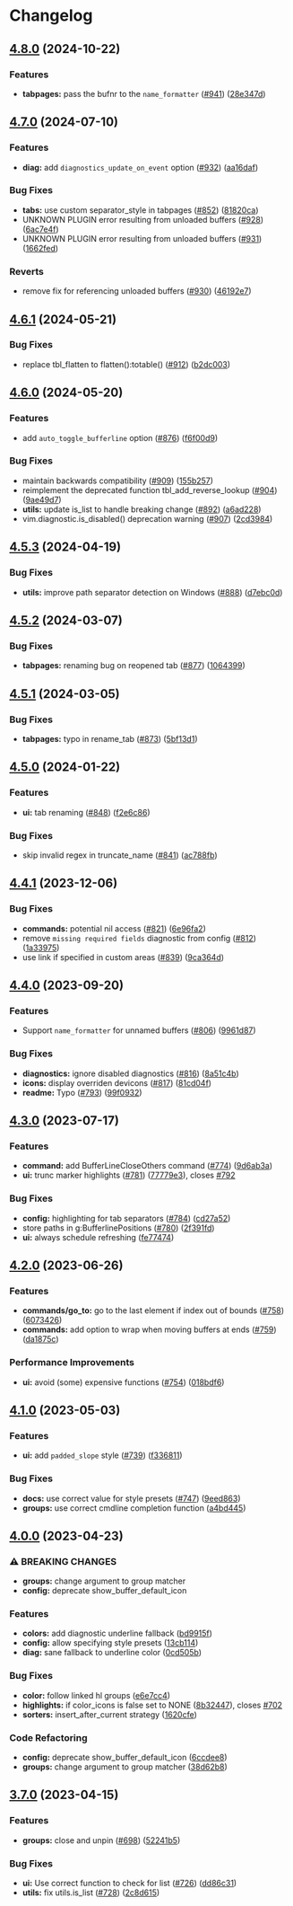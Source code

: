 # Changelog

## [4.8.0](https://github.com/akinsho/bufferline.nvim/compare/v4.7.0...v4.8.0) (2024-10-22)


### Features

* **tabpages:** pass the bufnr to the `name_formatter` ([#941](https://github.com/akinsho/bufferline.nvim/issues/941)) ([28e347d](https://github.com/akinsho/bufferline.nvim/commit/28e347dbc6d0e8367ea56fb045fb9d135579ff79))

## [4.7.0](https://github.com/akinsho/bufferline.nvim/compare/v4.6.1...v4.7.0) (2024-07-10)


### Features

* **diag:** add `diagnostics_update_on_event` option ([#932](https://github.com/akinsho/bufferline.nvim/issues/932)) ([aa16daf](https://github.com/akinsho/bufferline.nvim/commit/aa16dafdc642594c7ade7e88d31a6119feb189d6))


### Bug Fixes

* **tabs:** use custom separator_style in tabpages ([#852](https://github.com/akinsho/bufferline.nvim/issues/852)) ([81820ca](https://github.com/akinsho/bufferline.nvim/commit/81820cac7c85e51e4cf179f8a66d13dbf7b032d9))
* UNKNOWN PLUGIN error resulting from unloaded buffers ([#928](https://github.com/akinsho/bufferline.nvim/issues/928)) ([6ac7e4f](https://github.com/akinsho/bufferline.nvim/commit/6ac7e4f1eead72507cfdbc94dcd0c26b98b2f86e))
* UNKNOWN PLUGIN error resulting from unloaded buffers ([#931](https://github.com/akinsho/bufferline.nvim/issues/931)) ([1662fed](https://github.com/akinsho/bufferline.nvim/commit/1662fed6ecd512d1f381fc2a4e77532c379d25c6))


### Reverts

* remove fix for referencing unloaded buffers ([#930](https://github.com/akinsho/bufferline.nvim/issues/930)) ([46192e7](https://github.com/akinsho/bufferline.nvim/commit/46192e794b73f92136326c10ecdbdbf15e35705f))

## [4.6.1](https://github.com/akinsho/bufferline.nvim/compare/v4.6.0...v4.6.1) (2024-05-21)


### Bug Fixes

* replace tbl_flatten to flatten():totable() ([#912](https://github.com/akinsho/bufferline.nvim/issues/912)) ([b2dc003](https://github.com/akinsho/bufferline.nvim/commit/b2dc003aca1dc638ccc3e7752ab3969b4184a690))

## [4.6.0](https://github.com/akinsho/bufferline.nvim/compare/v4.5.3...v4.6.0) (2024-05-20)


### Features

* add `auto_toggle_bufferline` option ([#876](https://github.com/akinsho/bufferline.nvim/issues/876)) ([f6f00d9](https://github.com/akinsho/bufferline.nvim/commit/f6f00d9ac1a51483ac78418f9e63126119a70709))


### Bug Fixes

* maintain backwards compatibility ([#909](https://github.com/akinsho/bufferline.nvim/issues/909)) ([155b257](https://github.com/akinsho/bufferline.nvim/commit/155b257b0c1d7999b0ffc837e1dd3a110cdc33d0))
* reimplement the deprecated function tbl_add_reverse_lookup ([#904](https://github.com/akinsho/bufferline.nvim/issues/904)) ([9ae49d7](https://github.com/akinsho/bufferline.nvim/commit/9ae49d71c84b42b91795f7b7cead223c6346e774))
* **utils:** update is_list to handle breaking change ([#892](https://github.com/akinsho/bufferline.nvim/issues/892)) ([a6ad228](https://github.com/akinsho/bufferline.nvim/commit/a6ad228f77c276a4324924a6899cbfad70541547))
* vim.diagnostic.is_disabled() deprecation warning ([#907](https://github.com/akinsho/bufferline.nvim/issues/907)) ([2cd3984](https://github.com/akinsho/bufferline.nvim/commit/2cd39842c6426fb6c9a79fa57420121cc81c9804))

## [4.5.3](https://github.com/akinsho/bufferline.nvim/compare/v4.5.2...v4.5.3) (2024-04-19)


### Bug Fixes

* **utils:** improve path separator detection on Windows ([#888](https://github.com/akinsho/bufferline.nvim/issues/888)) ([d7ebc0d](https://github.com/akinsho/bufferline.nvim/commit/d7ebc0de62a2f752dcd3cadf6f3235a0702f15a3))

## [4.5.2](https://github.com/akinsho/bufferline.nvim/compare/v4.5.1...v4.5.2) (2024-03-07)


### Bug Fixes

* **tabpages:** renaming bug on reopened tab ([#877](https://github.com/akinsho/bufferline.nvim/issues/877)) ([1064399](https://github.com/akinsho/bufferline.nvim/commit/10643990c33ca295bfe970d775c6e7697354aa0f))

## [4.5.1](https://github.com/akinsho/bufferline.nvim/compare/v4.5.0...v4.5.1) (2024-03-05)


### Bug Fixes

* **tabpages:** typo in rename_tab ([#873](https://github.com/akinsho/bufferline.nvim/issues/873)) ([5bf13d1](https://github.com/akinsho/bufferline.nvim/commit/5bf13d17a8c8abbce8d3ef83c8658b32e08ce913))

## [4.5.0](https://github.com/akinsho/bufferline.nvim/compare/v4.4.1...v4.5.0) (2024-01-22)


### Features

* **ui:** tab renaming ([#848](https://github.com/akinsho/bufferline.nvim/issues/848)) ([f2e6c86](https://github.com/akinsho/bufferline.nvim/commit/f2e6c86975deb0f4594d671b7f31c379802491d3))


### Bug Fixes

* skip invalid regex in truncate_name ([#841](https://github.com/akinsho/bufferline.nvim/issues/841)) ([ac788fb](https://github.com/akinsho/bufferline.nvim/commit/ac788fbc493839c1e76daa8d119934b715fdb90e))

## [4.4.1](https://github.com/akinsho/bufferline.nvim/compare/v4.4.0...v4.4.1) (2023-12-06)


### Bug Fixes

* **commands:** potential nil access ([#821](https://github.com/akinsho/bufferline.nvim/issues/821)) ([6e96fa2](https://github.com/akinsho/bufferline.nvim/commit/6e96fa27a0d4dd6c00a252b51c0b43b9b95cd302))
* remove `missing required fields` diagnostic from config ([#812](https://github.com/akinsho/bufferline.nvim/issues/812)) ([1a33975](https://github.com/akinsho/bufferline.nvim/commit/1a3397556d194bb1f2cc530b07124ccc512c5501))
* use link if specified in custom areas ([#839](https://github.com/akinsho/bufferline.nvim/issues/839)) ([9ca364d](https://github.com/akinsho/bufferline.nvim/commit/9ca364d488b98894ca780c40aae9ea63967c8fcf))

## [4.4.0](https://github.com/akinsho/bufferline.nvim/compare/v4.3.0...v4.4.0) (2023-09-20)


### Features

* Support `name_formatter` for unnamed buffers ([#806](https://github.com/akinsho/bufferline.nvim/issues/806)) ([9961d87](https://github.com/akinsho/bufferline.nvim/commit/9961d87bb3ec008213c46ba14b3f384a5f520eb5))


### Bug Fixes

* **diagnostics:** ignore disabled diagnostics ([#816](https://github.com/akinsho/bufferline.nvim/issues/816)) ([8a51c4b](https://github.com/akinsho/bufferline.nvim/commit/8a51c4b5d105d93fd2bc435bf93d4d5556fb2a60))
* **icons:** display overriden devicons ([#817](https://github.com/akinsho/bufferline.nvim/issues/817)) ([81cd04f](https://github.com/akinsho/bufferline.nvim/commit/81cd04fe7c914d020d331cea1e707da5f14c2665))
* **readme:** Typo ([#793](https://github.com/akinsho/bufferline.nvim/issues/793)) ([99f0932](https://github.com/akinsho/bufferline.nvim/commit/99f0932365b34e22549ff58e1bea388465d15e99))

## [4.3.0](https://github.com/akinsho/bufferline.nvim/compare/v4.2.0...v4.3.0) (2023-07-17)


### Features

* **command:** add BufferLineCloseOthers command ([#774](https://github.com/akinsho/bufferline.nvim/issues/774)) ([9d6ab3a](https://github.com/akinsho/bufferline.nvim/commit/9d6ab3a56ad71bed9929c7acd7620e827a073d25))
* **ui:** trunc marker highlights ([#781](https://github.com/akinsho/bufferline.nvim/issues/781)) ([77779e3](https://github.com/akinsho/bufferline.nvim/commit/77779e34d673dd41244b710c22fb18bbfa4c455f)), closes [#792](https://github.com/akinsho/bufferline.nvim/issues/792)


### Bug Fixes

* **config:** highlighting for tab separators ([#784](https://github.com/akinsho/bufferline.nvim/issues/784)) ([cd27a52](https://github.com/akinsho/bufferline.nvim/commit/cd27a52ecdfed7f14a41b61b7976f155e3d593c7))
* store paths in g:BufferlinePositions ([#780](https://github.com/akinsho/bufferline.nvim/issues/780)) ([2f391fd](https://github.com/akinsho/bufferline.nvim/commit/2f391fde91b9c3876eee359ee24cc352050e5e48))
* **ui:** always schedule refreshing ([fe77474](https://github.com/akinsho/bufferline.nvim/commit/fe774743cc7434d8f5539093108bf7d6d950f416))

## [4.2.0](https://github.com/akinsho/bufferline.nvim/compare/v4.1.0...v4.2.0) (2023-06-26)


### Features

* **commands/go_to:** go to the last element if index out of bounds ([#758](https://github.com/akinsho/bufferline.nvim/issues/758)) ([6073426](https://github.com/akinsho/bufferline.nvim/commit/60734264a8655a7db3595159fb50076dc24c2f2c))
* **commands:** add option to wrap when moving buffers at ends ([#759](https://github.com/akinsho/bufferline.nvim/issues/759)) ([da1875c](https://github.com/akinsho/bufferline.nvim/commit/da1875c1eee9aa9b7e19cda5c70ed7d7702d5f06))


### Performance Improvements

* **ui:** avoid (some) expensive functions ([#754](https://github.com/akinsho/bufferline.nvim/issues/754)) ([018bdf6](https://github.com/akinsho/bufferline.nvim/commit/018bdf61a97e00caeff05d16977437c63018762e))

## [4.1.0](https://github.com/akinsho/bufferline.nvim/compare/v4.0.0...v4.1.0) (2023-05-03)


### Features

* **ui:** add `padded_slope` style ([#739](https://github.com/akinsho/bufferline.nvim/issues/739)) ([f336811](https://github.com/akinsho/bufferline.nvim/commit/f336811168e04362dfceb51b7e992dfd6ae4e78e))


### Bug Fixes

* **docs:** use correct value for style presets ([#747](https://github.com/akinsho/bufferline.nvim/issues/747)) ([9eed863](https://github.com/akinsho/bufferline.nvim/commit/9eed86350dcb4a5cca13056d0d16ba85e20e5024))
* **groups:** use correct cmdline completion function ([a4bd445](https://github.com/akinsho/bufferline.nvim/commit/a4bd44523316928a7c4a5c09a3407d02c30b6027))

## [4.0.0](https://github.com/akinsho/bufferline.nvim/compare/v3.7.0...v4.0.0) (2023-04-23)


### ⚠ BREAKING CHANGES

* **groups:** change argument to group matcher
* **config:** deprecate show_buffer_default_icon

### Features

* **colors:** add diagnostic underline fallback ([bd9915f](https://github.com/akinsho/bufferline.nvim/commit/bd9915fa13f53176fe3a4a943e3f95c7e4312e50))
* **config:** allow specifying style presets ([13cb114](https://github.com/akinsho/bufferline.nvim/commit/13cb114e91c17238aaa271746aaeb8e967f350a2))
* **diag:** sane fallback to underline color ([0cd505b](https://github.com/akinsho/bufferline.nvim/commit/0cd505b333151e883cdd854539e5eae0e4f3e339))


### Bug Fixes

* **color:** follow linked hl groups ([e6e7cc4](https://github.com/akinsho/bufferline.nvim/commit/e6e7cc454fa28304246e97a9acfe7c6cf2adc5d6))
* **highlights:** if color_icons is false set to NONE ([8b32447](https://github.com/akinsho/bufferline.nvim/commit/8b32447f1ba00f71ec2ebb413249d1d84228d9fb)), closes [#702](https://github.com/akinsho/bufferline.nvim/issues/702)
* **sorters:** insert_after_current strategy ([1620cfe](https://github.com/akinsho/bufferline.nvim/commit/1620cfe8f226b49bfc4886a092449f565b4d84ab))


### Code Refactoring

* **config:** deprecate show_buffer_default_icon ([6ccdee8](https://github.com/akinsho/bufferline.nvim/commit/6ccdee8e931503699eb8f92c7faafd0ad1a8cf69))
* **groups:** change argument to group matcher ([38d62b8](https://github.com/akinsho/bufferline.nvim/commit/38d62b8bae62c681d6e259de54421d4155976897))

## [3.7.0](https://github.com/akinsho/bufferline.nvim/compare/v3.6.0...v3.7.0) (2023-04-15)


### Features

* **groups:** close and unpin ([#698](https://github.com/akinsho/bufferline.nvim/issues/698)) ([52241b5](https://github.com/akinsho/bufferline.nvim/commit/52241b57ed41c2283020c6c79ef48fc7cd808bea))


### Bug Fixes

* **ui:** Use correct function to check for list ([#726](https://github.com/akinsho/bufferline.nvim/issues/726)) ([dd86c31](https://github.com/akinsho/bufferline.nvim/commit/dd86c312fd225549ac02567d47570c04ba456402))
* **utils:** fix utils.is_list ([#728](https://github.com/akinsho/bufferline.nvim/issues/728)) ([2c8d615](https://github.com/akinsho/bufferline.nvim/commit/2c8d615c47a5013b24b3b4bdebec2fda1b38cdd9))
